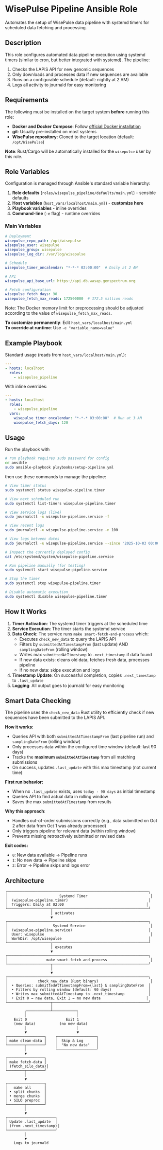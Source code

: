 # WisePulse Pipeline Ansible Role

Automates the setup of WisePulse data pipeline with systemd timers for scheduled data fetching and processing.

## Description

This role configures automated data pipeline execution using systemd timers (similar to cron, but better integrated with systemd). The pipeline:

1. Checks the LAPIS API for new genomic sequences
2. Only downloads and processes data if new sequences are available
3. Runs on a configurable schedule (default: nightly at 2 AM)
4. Logs all activity to journald for easy monitoring

## Requirements

The following must be installed on the target system **before** running this role:

- **Docker and Docker Compose**: Follow [official Docker installation](https://docs.docker.com/engine/install/)
- **git**: Usually pre-installed on most systems
- **WisePulse repository**: Cloned to the target location (default: `/opt/WisePulse`)

**Note**: Rust/Cargo will be automatically installed for the `wisepulse` user by this role.

## Role Variables

Configuration is managed through Ansible's standard variable hierarchy:

1. **Role defaults** (`roles/wisepulse_pipeline/defaults/main.yml`) - sensible defaults
2. **Host variables** (`host_vars/localhost/main.yml`) - **customize here** 
3. **Playbook variables** - inline overrides
4. **Command-line** (`-e` flag) - runtime overrides

### Main Variables

```yaml
# Deployment
wisepulse_repo_path: /opt/wisepulse
wisepulse_user: wisepulse
wisepulse_group: wisepulse
wisepulse_log_dir: /var/log/wisepulse

# Schedule
wisepulse_timer_oncalendar: "*-*-* 02:00:00"  # Daily at 2 AM

# API
wisepulse_api_base_url: https://api.db.wasap.genspectrum.org

# Fetch configuration
wisepulse_fetch_days: 90
wisepulse_fetch_max_reads: 172500000  # 172.5 million reads
```

Note: The Docker memory limit for preprocessing should be adjusted according to the value of `wisepulse_fetch_max_reads`.

**To customize permanently**: Edit `host_vars/localhost/main.yml`  
**To override at runtime**: Use `-e "variable_name=value"`

## Example Playbook

Standard usage (reads from `host_vars/localhost/main.yml`):

```yaml
---
- hosts: localhost
  roles:
    - wisepulse_pipeline
```

With inline overrides:

```yaml
---
- hosts: localhost
  roles:
    - wisepulse_pipeline
  vars:
    wisepulse_timer_oncalendar: "*-*-* 03:00:00"  # Run at 3 AM
    wisepulse_fetch_days: 120
```

## Usage

Run the playbook with

```bash
# run playbook requires sudo password for config
cd ansible
sudo ansible-playbook playbooks/setup-pipeline.yml 
```

then use these commands to manage the pipeline:

```bash
# View timer status
sudo systemctl status wisepulse-pipeline.timer

# View next scheduled run
sudo systemctl list-timers wisepulse-pipeline.timer

# View service logs (live)
sudo journalctl -u wisepulse-pipeline.service -f

# View recent logs
sudo journalctl -u wisepulse-pipeline.service -n 100

# View logs between dates
sudo journalctl -u wisepulse-pipeline.service --since "2025-10-03 00:00" --until "2025-10-04 00:00"

# Inspect the currently deployed config
cat /etc/systemd/system/wisepulse-pipeline.service

# Run pipeline manually (for testing)
sudo systemctl start wisepulse-pipeline.service

# Stop the timer
sudo systemctl stop wisepulse-pipeline.timer

# Disable automatic execution
sudo systemctl disable wisepulse-pipeline.timer
```

## How It Works

1. **Timer Activation**: The systemd timer triggers at the scheduled time
2. **Service Execution**: The timer starts the systemd service
3. **Data Check**: The service runs `make smart-fetch-and-process` which:
   - Executes `check_new_data` to query the LAPIS API
   - Filters by `submittedAtTimestampFrom` (last update) AND `samplingDateFrom` (rolling window)
   - Writes max `submittedAtTimestamp` to `.next_timestamp` if data found
   - If new data exists: cleans old data, fetches fresh data, processes pipeline
   - If no new data: skips execution and logs
4. **Timestamp Update**: On successful completion, copies `.next_timestamp` to `.last_update`
5. **Logging**: All output goes to journald for easy monitoring

## Smart Data Checking

The pipeline uses the `check_new_data` Rust utility to efficiently check if new sequences have been submitted to the LAPIS API.

**How it works:**
- Queries API with both `submittedAtTimestampFrom` (last pipeline run) and `samplingDateFrom` (rolling window)
- Only processes data within the configured time window (default: last 90 days)
- Tracks the **maximum `submittedAtTimestamp`** from all matching submissions
- On success, updates `.last_update` with this max timestamp (not current time)

**First run behavior:**
- When no `.last_update` exists, uses `today - 90 days` as initial timestamp
- Queries API to find actual data in rolling window
- Saves the max `submittedAtTimestamp` from results

**Why this approach:**
- Handles out-of-order submissions correctly (e.g., data submitted on Oct 2 after data from Oct 1 was already processed)
- Only triggers pipeline for relevant data (within rolling window)
- Prevents missing retroactively submitted or revised data

**Exit codes:**
- `0`: New data available → Pipeline runs
- `1`: No new data → Pipeline skips
- `2`: Error → Pipeline skips and logs error


## Architecture

```
┌─────────────────────────────────────────────────────────────────┐
│                        Systemd Timer                             │
│  (wisepulse-pipeline.timer)                                     │
│  Triggers: Daily at 02:00                                      │
└────────────────────┬────────────────────────────────────────────┘
                     │ activates
                     ▼
┌─────────────────────────────────────────────────────────────────┐
│                     Systemd Service                              │
│  (wisepulse-pipeline.service)                                   │
│  User: wisepulse                                                 │
│  WorkDir: /opt/wisepulse                                        │
└────────────────────┬────────────────────────────────────────────┘
                     │ executes
                     ▼
┌─────────────────────────────────────────────────────────────────┐
│                  make smart-fetch-and-process                    │
└────────────────────┬────────────────────────────────────────────┘
                     │
                     ▼
┌─────────────────────────────────────────────────────────────────┐
│              check_new_data (Rust binary)                        │
│  • Queries: submittedAtTimestampFrom={last} & samplingDateFrom  │
│  • Filters by rolling window (default: 90 days)                 │
│  • Writes max submittedAtTimestamp to .next_timestamp           │
│  • Exit 0 = new data, Exit 1 = no new data                     │
└────────────────────┬────────────────────────────────────────────┘
                     │
         ┌───────────┴───────────┐
         │                       │
    Exit 0                  Exit 1
    (new data)           (no new data)
         │                       │
         ▼                       ▼
┌─────────────────┐    ┌──────────────────┐
│ make clean-data │    │  Skip & Log      │
└────────┬────────┘    │  "No new data"   │
         │             └──────────────────┘
         ▼
┌─────────────────┐
│ make fetch-data │
│ (fetch_silo_data)│
└────────┬────────┘
         │
         ▼
┌─────────────────┐
│   make all      │
│ • split chunks  │
│ • merge chunks  │
│ • SILO preproc  │
└────────┬────────┘
         │
         ▼
┌──────────────────────┐
│ Update .last_update  │
│ (from .next_timestamp)│
└──────────────────────┘
         │
         ▼
    Logs to journald
```
